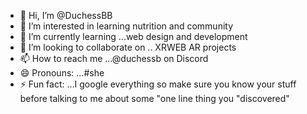 - 👋 Hi, I’m @DuchessBB
- 👀 I’m interested in  learning  nutrition and community 
- 🌱 I’m currently learning ...web design and development
- 💞️ I’m looking to collaborate on .. XRWEB AR projects 
- 📫 How to reach me ...@duchessb on Discord 
- 😄 Pronouns: ...#she
- ⚡ Fun fact: ...I google everything so make sure you know your stuff before  talking to me about some "one line thing you "discovered" 

<!---
DuchessBB/DuchessBB is a ✨ special ✨ repository because its `README.md` (this file) appears on your GitHub profile.
You can click the Preview link to take a look at your changes.
--->
